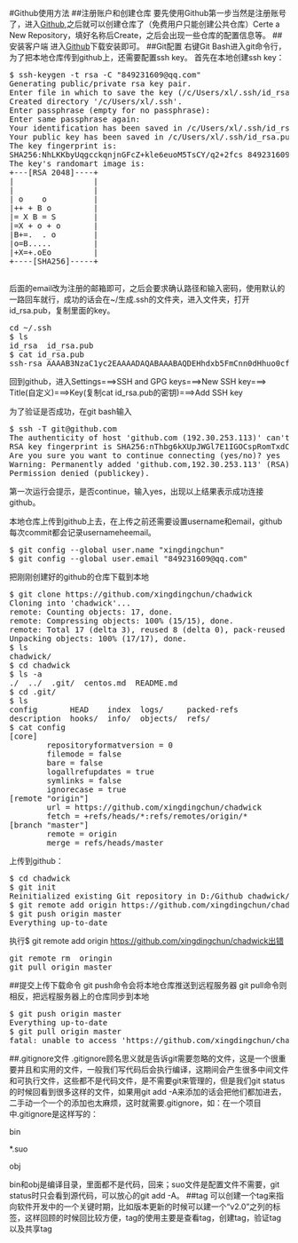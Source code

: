 #Github使用方法
##注册账户和创建仓库
要先使用Github第一步当然是注册账号了，进入[Github](https://github.com/),之后就可以创建仓库了（免费用户只能创建公共仓库）Certe a New Repository，填好名称后Create，之后会出现一些仓库的配置信息等。
##安装客户端
进入[Github](https://github-for-windows.en.softonic.com/)下载安装即可。
##Git配置
右键Git Bash进入git命令行，为了把本地仓库传到github上，还需要配置ssh key。
首先在本地创建ssh key：
<pre>
$ ssh-keygen -t rsa -C "849231609@qq.com"
Generating public/private rsa key pair.
Enter file in which to save the key (/c/Users/xl/.ssh/id_rsa):
Created directory '/c/Users/xl/.ssh'.
Enter passphrase (empty for no passphrase):
Enter same passphrase again:
Your identification has been saved in /c/Users/xl/.ssh/id_rsa.
Your public key has been saved in /c/Users/xl/.ssh/id_rsa.pub.
The key fingerprint is:
SHA256:NhLKKbyUqgcckqnjnGFcZ+kle6euoM5TsCY/q2+2fcs 849231609@qq.com
The key's randomart image is:
+---[RSA 2048]----+
|                 |
|                 |
| o    o          |
|++ + B o         |
|= X B = S        |
|=X + o + o       |
|B+=.  . o        |
|o=B.....         |
|+X=+.oEo         |
+----[SHA256]-----+

</pre>
后面的email改为注册的邮箱即可，之后会要求确认路径和输入密码，使用默认的一路回车就行，成功的话会在~/生成.ssh的文件夹，进入文件夹，打开id_rsa.pub，复制里面的key。
<pre>
cd ~/.ssh
$ ls
id_rsa  id_rsa.pub
$ cat id_rsa.pub
ssh-rsa AAAAB3NzaC1yc2EAAAADAQABAAABAQDEHhdxb5FmCnn0dHhuo0cfDbmkAPhSQaWvIJXDpB4iXCuMGnUDs8hz7ykKkr0h5WGrhSJnuh7nmqm42Lo6iH6WMnNEnGf8SB6q7b0CS5Cr8+OyWGKqhtcASbaxTSjBVBD4TnlBag/GK5X8/NX3v99ZYupej65NDvs9ZvySdaqv15Gp1h4FEkjcU1nEDT7EwJeJTouOG6dUGvU7sKEhNggggmy8OVrwJX4Cis5UwHOfiAFgjasGCLI1G5xdT5kqMCn+m49GOy3V6fI+169QcFxZTuxFU3WZ+IfMo2J9duUQMDmxdXE0vxFZlUUhTkQ9+pydiFjvl+MCoDhGWuDTjlhv 849231609@qq.com
</pre>
回到github，进入Settings===>SSH and GPG keys===>New SSH key===> Title(自定义)===>Key(复制cat id_rsa.pub的密钥)===>Add SSH key

为了验证是否成功，在git bash输入
<pre>
$ ssh -T git@github.com
The authenticity of host 'github.com (192.30.253.113)' can't be established.
RSA key fingerprint is SHA256:nThbg6kXUpJWGl7E1IGOCspRomTxdCARLviKw6E5SY8.
Are you sure you want to continue connecting (yes/no)? yes
Warning: Permanently added 'github.com,192.30.253.113' (RSA) to the list of known hosts.
Permission denied (publickey).
</pre>
第一次运行会提示，是否continue，输入yes，出现以上结果表示成功连接github。

本地仓库上传到github上去，在上传之前还需要设置username和email，github每次commit都会记录usernameheemail。
<pre>
$ git config --global user.name "xingdingchun"
$ git config --global user.email "849231609@qq.com"
</pre>
把刚刚创建好的github的仓库下载到本地
<pre>
$ git clone https://github.com/xingdingchun/chadwick
Cloning into 'chadwick'...
remote: Counting objects: 17, done.
remote: Compressing objects: 100% (15/15), done.
remote: Total 17 (delta 3), reused 8 (delta 0), pack-reused 0
Unpacking objects: 100% (17/17), done.
$ ls
chadwick/
$ cd chadwick
$ ls -a
./  ../  .git/  centos.md  README.md
$ cd .git/
$ ls
config       HEAD    index  logs/     packed-refs
description  hooks/  info/  objects/  refs/
$ cat config
[core]
        repositoryformatversion = 0
        filemode = false
        bare = false
        logallrefupdates = true
        symlinks = false
        ignorecase = true
[remote "origin"]
        url = https://github.com/xingdingchun/chadwick
        fetch = +refs/heads/*:refs/remotes/origin/*
[branch "master"]
        remote = origin
        merge = refs/heads/master
</pre>
上传到github：
<pre>
$ cd chadwick
$ git init
Reinitialized existing Git repository in D:/Github chadwick/.git/
$ git remote add origin https://github.com/xingdingchun/chadwick
$ git push origin master
Everything up-to-date
</pre>
执行$ git remote add origin https://github.com/xingdingchun/chadwick出错
<pre>
git remote rm  oringin
git pull origin master
</pre>
##提交上传下载命令
git push命令会将本地仓库推送到远程服务器
git pull命令则相反，把远程服务器上的仓库同步到本地
<pre>
$ git push origin master
Everything up-to-date
$ git pull origin master
fatal: unable to access 'https://github.com/xingdingchun/chadwick/': Empty reply from server
</pre>
##.gitignore文件
.gitignore顾名思义就是告诉git需要忽略的文件，这是一个很重要并且和实用的文件，一般我们写代码后会执行编译，这期间会产生很多中间文件和可执行文件，这些都不是代码文件，是不需要git来管理的，但是我们git status的时候回看到很多这样的文件，如果用git add -A来添加的话会把他们都加进去，二手动一个一个的添加也太麻烦，这时就需要.gitignore，如：在一个项目中.gitignore是这样写的：

bin

*.suo

obj

bin和obj是编译目录，里面都不是代码，回来；suo文件是配置文件不需要，git status时只会看到源代码，可以放心的git add -A。
##tag
可以创建一个tag来指向软件开发中的一个关键时期，比如版本更新的时候可以建一个“v2.0”之列的标签，这样回顾的时候回比较方便，tag的使用主要是查看tag，创建tag，验证tag以及共享tag

